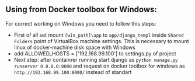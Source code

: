
## Using from Docker toolbox for Windows:

For correct working on Windows you need to follow this steps:

- First of all set mount `[win_path]\app` to `app/django_templ` inside `Shared Folders` point of VirtualBox machine settings.
This is necessary to mount linux of docker-machine disk space with Windows
- add ALLOWED_HOSTS = ['192.168.99.100'] to settings.py of project
- Next step: after containrer running start django as `python manage.py runserver 0.0.0.0:8000` and 
request on docker toolbox for windows as `http://192.168.99.100:8000/` instead of standart 
